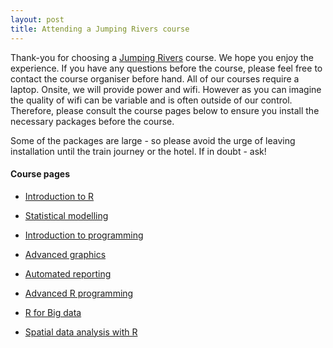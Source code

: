 ```yaml
---
layout: post
title: Attending a Jumping Rivers course
---
```


Thank-you for choosing a [Jumping Rivers](https://jumpingrivers.com) course. 
We hope you enjoy the experience.
If you have any questions before the course, please feel free 
to contact the course organiser before hand. All of our courses
require a laptop. Onsite, we will provide power and wifi. However as you can
imagine the quality of wifi can be variable and is often outside of our control. 
Therefore, please consult the course
pages below to ensure you install the necessary packages before the course. 

Some of the packages are large - so please avoid the urge of leaving installation
until the train journey or the hotel. If in doubt - ask!

#### Course pages

  * [Introduction to R](introduction/)
  * [Statistical modelling](statistical-modelling/)
  * [Introduction to programming](intro-to-programming/)
  * [Advanced graphics](ggplot2/)
  * [Automated reporting](automated-reporting/)

  * [Advanced R programming](adv-r-prog/)
  * [R for Big data](r-for-big-data/)
  * [Spatial data analysis with R](spatial/)
